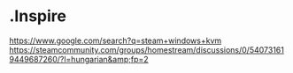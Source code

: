 # .Inspire
https://www.google.com/search?q=steam+windows+kvm https://steamcommunity.com/groups/homestream/discussions/0/540731619449687260/?l=hungarian&amp;fp=2

